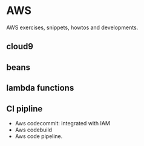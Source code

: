# AWS

AWS exercises, snippets, howtos and developments.

## cloud9
## beans
## lambda functions

## CI pipline
* Aws codecommit: integrated with IAM
* Aws codebuild
* Aws code pipeline. 
